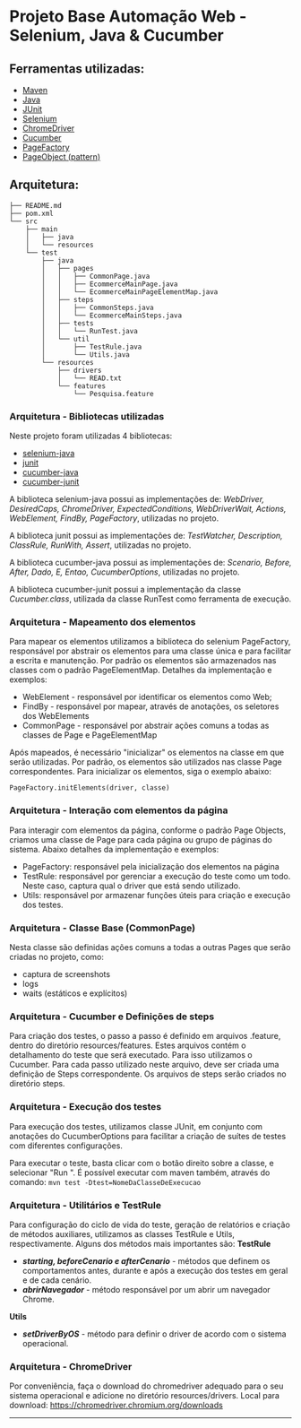 # Projeto Base Automação Web - Selenium, Java & Cucumber

## Ferramentas utilizadas:
- [Maven](https://maven.apache.org/ "Maven")
- [Java](https://www.java.com/pt_BR/ "Java")
- [JUnit](https://junit.org/junit4/ "JUnit")
- [Selenium](https://www.seleniumhq.org/ "Selenium")
- [ChromeDriver](https://chromedriver.chromium.org/downloads "ChromeDriver")
- [Cucumber](https://cucumber.io/ "Cucumber")
- [PageFactory](https://github.com/SeleniumHQ/selenium/wiki/PageFactory "PageFactory")
- [PageObject (pattern)](https://martinfowler.com/bliki/PageObject.html "PageObject")

## Arquitetura:

```
├── README.md
├── pom.xml
└── src
    ├── main
    │   ├── java
    │   └── resources
    └── test
        ├── java
        │   ├── pages
        │   │   ├── CommonPage.java
        │   │   ├── EcommerceMainPage.java
        │   │   └── EcommerceMainPageElementMap.java
        │   ├── steps
        │   │   ├── CommonSteps.java
        │   │   └── EcommerceMainSteps.java
        │   ├── tests
        │   │   └── RunTest.java
        │   └── util
        │       ├── TestRule.java
        │       └── Utils.java
        └── resources
            ├── drivers
            │   └── READ.txt
            └── features
                └── Pesquisa.feature
```


### Arquitetura - Bibliotecas utilizadas

Neste projeto foram utilizadas 4 bibliotecas:
- [selenium-java](https://mvnrepository.com/artifact/org.seleniumhq.selenium/selenium-java "selenium-java")
- [junit](https://mvnrepository.com/artifact/junit/junit "junit")
- [cucumber-java](https://mvnrepository.com/artifact/info.cukes/cucumber-java "cucumber-java")
- [cucumber-junit](https://mvnrepository.com/artifact/info.cukes/cucumber-junit "cucumber-junit")

A biblioteca selenium-java possui as implementações de: *WebDriver, DesiredCaps, ChromeDriver, ExpectedConditions, WebDriverWait, Actions, WebElement, FindBy, PageFactory*, utilizadas no projeto.

A biblioteca junit possui as implementações de: *TestWatcher, Description, ClassRule, RunWith, Assert*, utilizadas no projeto.

A biblioteca cucumber-java possui as implementações de: *Scenario, Before, After, Dado, E, Entao, CucumberOptions*, utilizadas no projeto.

A biblioteca cucumber-junit possui a implementação da classe *Cucumber.class*, utilizada da classe RunTest como ferramenta de execução.

### Arquitetura - Mapeamento dos elementos
Para mapear os elementos utilizamos a biblioteca do selenium PageFactory, responsável por abstrair os elementos para uma classe única e para facilitar a escrita e manutenção. Por padrão os elementos são armazenados nas classes com o padrão <NomeClasse>PageElementMap. Detalhes da implementação e exemplos:
- WebElement - responsável por identificar os elementos como Web;
- FindBy - responsável por mapear, através de anotações, os seletores dos WebElements
- CommonPage - responsável por abstrair ações comuns a todas as classes de Page e PageElementMap

Após mapeados, é necessário "inicializar" os elementos na classe em que serão utilizadas. Por padrão, os elementos são utilizados nas classe <NomeDaClasse>Page correspondentes. Para inicializar os elementos, siga o exemplo abaixo:

`PageFactory.initElements(driver, classe)`

### Arquitetura - Interação com elementos da página
Para interagir com elementos da página, conforme o padrão Page Objects, criamos uma classe de Page para cada página ou grupo de páginas do sistema. Abaixo detalhes da implementação e exemplos:
- PageFactory: responsável pela inicialização dos elementos na página
- TestRule: responsável por gerenciar a execução do teste como um todo. Neste caso, captura qual o driver que está sendo utilizado.
- Utils: responsável por armazenar funções úteis para criação e execução dos testes.

### Arquitetura - Classe Base (CommonPage)
Nesta classe são definidas ações comuns a todas a outras Pages que serão criadas no projeto, como:
- captura de screenshots
- logs
- waits (estáticos e explícitos)

### Arquitetura - Cucumber e Definições de steps
Para criação dos testes, o passo a passo é definido em arquivos .feature, dentro do diretório resources/features. Estes arquivos contém o detalhamento do teste que será executado. Para isso utilizamos o Cucumber.
Para cada passo utilizado neste arquivo, deve ser criada uma definição de Steps
correspondente. Os arquivos de steps serão criados no diretório steps.

### Arquitetura - Execução dos testes
Para execução dos testes, utilizamos classe JUnit, em conjunto com anotações do CucumberOptions para facilitar a criação de suítes de testes com diferentes configurações.

Para executar o teste, basta clicar com o botão direito sobre a classe, e selecionar "Run <NomeDaClasseDeExecucao>". É possível executar com maven também, através do comando: `mvn test -Dtest=NomeDaClasseDeExecucao`

### Arquitetura - Utilitários e TestRule
Para configuração do ciclo de vida do teste, geração de relatórios e criação de métodos auxiliares, utilizamos as classes TestRule e Utils, respectivamente. Alguns dos métodos mais importantes são:
**TestRule**
- ***starting, beforeCenario e afterCenario*** - métodos que definem os comportamentos antes, durante e após a execução dos testes em geral e de cada cenário.
- ***abrirNavegador*** - método responsável por um abrir um navegador Chrome.

**Utils**
- ***setDriverByOS*** - método para definir o driver de acordo com o sistema operacional.

### Arquitetura - ChromeDriver

Por conveniência, faça o download do chromedriver adequado para o seu sistema operacional e adicione no diretório resources/drivers.
Local para download: https://chromedriver.chromium.org/downloads


------------

